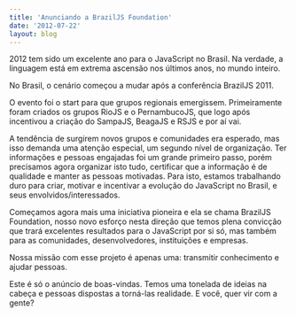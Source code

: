 ```yaml
---
title: 'Anunciando a BrazilJS Foundation'
date: '2012-07-22'
layout: blog
---
```


<p>2012 tem sido um excelente ano para o JavaScript no Brasil. Na verdade, a linguagem está em extrema ascensão nos últimos anos, no mundo inteiro.</p>

<p>No Brasil, o cenário começou a mudar após a conferência BrazilJS 2011.</p>

<p>O evento foi o start para que grupos regionais emergissem. Primeiramente foram criados os grupos RioJS e o PernambucoJS, que logo após incentivou a criação do SampaJS, BeagaJS e RSJS e por aí vai.</p>

<p>A tendência de surgirem novos grupos e comunidades era esperado, mas isso demanda uma atenção especial, um segundo nível de organização. Ter informações e pessoas engajadas foi um grande primeiro passo, porém precisamos agora organizar isto tudo, certificar que a informação é de qualidade e manter as pessoas motivadas. Para isto, estamos trabalhando duro para criar, motivar e incentivar a evolução do JavaScript no Brasil, e seus envolvidos/interessados.</p>

<p>Começamos agora mais uma iniciativa pioneira e ela se chama BrazilJS Foundation, nosso novo esforço nesta direção que temos plena convicção que trará excelentes resultados para o JavaScript por si só, mas também para as comunidades, desenvolvedores, instituições e empresas.</p>

<p>Nossa missão com esse projeto é apenas uma: transmitir conhecimento e ajudar pessoas.</p>

<p>Este é só o anúncio de boas-vindas. Temos uma tonelada de ideias na cabeça e pessoas dispostas a torná-las realidade. E você, quer vir com a gente?</p>